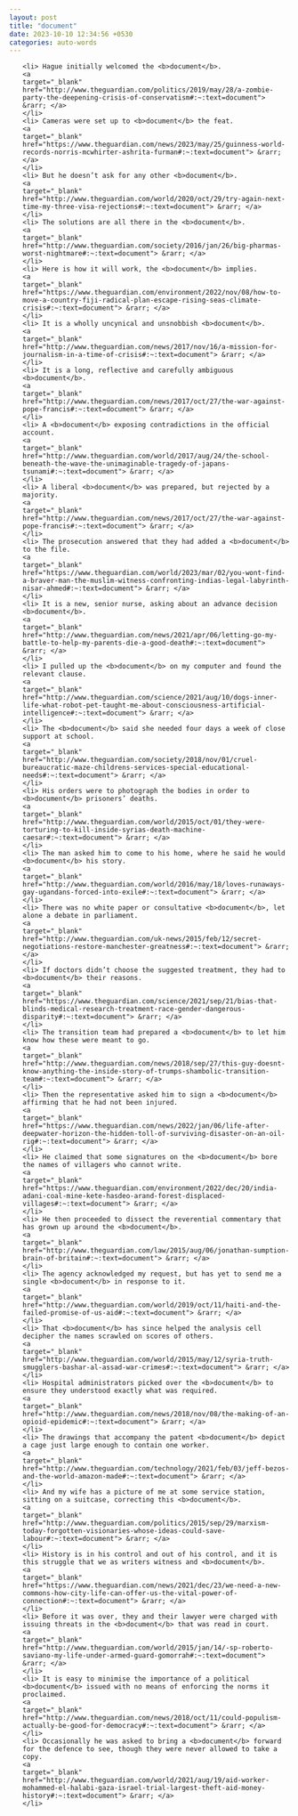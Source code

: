 ```yaml
---
layout: post
title: "document"
date: 2023-10-10 12:34:56 +0530
categories: auto-words
---
```

<ol>

    <li> Hague initially welcomed the <b>document</b>.
    <a 
    target="_blank" 
    href="http://www.theguardian.com/politics/2019/may/28/a-zombie-party-the-deepening-crisis-of-conservatism#:~:text=document"> &rarr; </a>
    </li>
    <li> Cameras were set up to <b>document</b> the feat.
    <a 
    target="_blank" 
    href="https://www.theguardian.com/news/2023/may/25/guinness-world-records-norris-mcwhirter-ashrita-furman#:~:text=document"> &rarr; </a>
    </li>
    <li> But he doesn’t ask for any other <b>document</b>.
    <a 
    target="_blank" 
    href="http://www.theguardian.com/world/2020/oct/29/try-again-next-time-my-three-visa-rejections#:~:text=document"> &rarr; </a>
    </li>
    <li> The solutions are all there in the <b>document</b>.
    <a 
    target="_blank" 
    href="http://www.theguardian.com/society/2016/jan/26/big-pharmas-worst-nightmare#:~:text=document"> &rarr; </a>
    </li>
    <li> Here is how it will work, the <b>document</b> implies.
    <a 
    target="_blank" 
    href="https://www.theguardian.com/environment/2022/nov/08/how-to-move-a-country-fiji-radical-plan-escape-rising-seas-climate-crisis#:~:text=document"> &rarr; </a>
    </li>
    <li> It is a wholly uncynical and unsnobbish <b>document</b>.
    <a 
    target="_blank" 
    href="http://www.theguardian.com/news/2017/nov/16/a-mission-for-journalism-in-a-time-of-crisis#:~:text=document"> &rarr; </a>
    </li>
    <li> It is a long, reflective and carefully ambiguous <b>document</b>.
    <a 
    target="_blank" 
    href="http://www.theguardian.com/news/2017/oct/27/the-war-against-pope-francis#:~:text=document"> &rarr; </a>
    </li>
    <li> A <b>document</b> exposing contradictions in the official account.
    <a 
    target="_blank" 
    href="http://www.theguardian.com/world/2017/aug/24/the-school-beneath-the-wave-the-unimaginable-tragedy-of-japans-tsunami#:~:text=document"> &rarr; </a>
    </li>
    <li> A liberal <b>document</b> was prepared, but rejected by a majority.
    <a 
    target="_blank" 
    href="http://www.theguardian.com/news/2017/oct/27/the-war-against-pope-francis#:~:text=document"> &rarr; </a>
    </li>
    <li> The prosecution answered that they had added a <b>document</b> to the file.
    <a 
    target="_blank" 
    href="https://www.theguardian.com/world/2023/mar/02/you-wont-find-a-braver-man-the-muslim-witness-confronting-indias-legal-labyrinth-nisar-ahmed#:~:text=document"> &rarr; </a>
    </li>
    <li> It is a new, senior nurse, asking about an advance decision <b>document</b>.
    <a 
    target="_blank" 
    href="http://www.theguardian.com/news/2021/apr/06/letting-go-my-battle-to-help-my-parents-die-a-good-death#:~:text=document"> &rarr; </a>
    </li>
    <li> I pulled up the <b>document</b> on my computer and found the relevant clause.
    <a 
    target="_blank" 
    href="http://www.theguardian.com/science/2021/aug/10/dogs-inner-life-what-robot-pet-taught-me-about-consciousness-artificial-intelligence#:~:text=document"> &rarr; </a>
    </li>
    <li> The <b>document</b> said she needed four days a week of close support at school.
    <a 
    target="_blank" 
    href="http://www.theguardian.com/society/2018/nov/01/cruel-bureaucratic-maze-childrens-services-special-educational-needs#:~:text=document"> &rarr; </a>
    </li>
    <li> His orders were to photograph the bodies in order to <b>document</b> prisoners’ deaths.
    <a 
    target="_blank" 
    href="http://www.theguardian.com/world/2015/oct/01/they-were-torturing-to-kill-inside-syrias-death-machine-caesar#:~:text=document"> &rarr; </a>
    </li>
    <li> The man asked him to come to his home, where he said he would <b>document</b> his story.
    <a 
    target="_blank" 
    href="http://www.theguardian.com/world/2016/may/18/loves-runaways-gay-ugandans-forced-into-exile#:~:text=document"> &rarr; </a>
    </li>
    <li> There was no white paper or consultative <b>document</b>, let alone a debate in parliament.
    <a 
    target="_blank" 
    href="http://www.theguardian.com/uk-news/2015/feb/12/secret-negotiations-restore-manchester-greatness#:~:text=document"> &rarr; </a>
    </li>
    <li> If doctors didn’t choose the suggested treatment, they had to <b>document</b> their reasons.
    <a 
    target="_blank" 
    href="https://www.theguardian.com/science/2021/sep/21/bias-that-blinds-medical-research-treatment-race-gender-dangerous-disparity#:~:text=document"> &rarr; </a>
    </li>
    <li> The transition team had prepared a <b>document</b> to let him know how these were meant to go.
    <a 
    target="_blank" 
    href="http://www.theguardian.com/news/2018/sep/27/this-guy-doesnt-know-anything-the-inside-story-of-trumps-shambolic-transition-team#:~:text=document"> &rarr; </a>
    </li>
    <li> Then the representative asked him to sign a <b>document</b> affirming that he had not been injured.
    <a 
    target="_blank" 
    href="https://www.theguardian.com/news/2022/jan/06/life-after-deepwater-horizon-the-hidden-toll-of-surviving-disaster-on-an-oil-rig#:~:text=document"> &rarr; </a>
    </li>
    <li> He claimed that some signatures on the <b>document</b> bore the names of villagers who cannot write.
    <a 
    target="_blank" 
    href="https://www.theguardian.com/environment/2022/dec/20/india-adani-coal-mine-kete-hasdeo-arand-forest-displaced-villages#:~:text=document"> &rarr; </a>
    </li>
    <li> He then proceeded to dissect the reverential commentary that has grown up around the <b>document</b>.
    <a 
    target="_blank" 
    href="http://www.theguardian.com/law/2015/aug/06/jonathan-sumption-brain-of-britain#:~:text=document"> &rarr; </a>
    </li>
    <li> The agency acknowledged my request, but has yet to send me a single <b>document</b> in response to it.
    <a 
    target="_blank" 
    href="http://www.theguardian.com/world/2019/oct/11/haiti-and-the-failed-promise-of-us-aid#:~:text=document"> &rarr; </a>
    </li>
    <li> That <b>document</b> has since helped the analysis cell decipher the names scrawled on scores of others.
    <a 
    target="_blank" 
    href="http://www.theguardian.com/world/2015/may/12/syria-truth-smugglers-bashar-al-assad-war-crimes#:~:text=document"> &rarr; </a>
    </li>
    <li> Hospital administrators picked over the <b>document</b> to ensure they understood exactly what was required.
    <a 
    target="_blank" 
    href="http://www.theguardian.com/news/2018/nov/08/the-making-of-an-opioid-epidemic#:~:text=document"> &rarr; </a>
    </li>
    <li> The drawings that accompany the patent <b>document</b> depict a cage just large enough to contain one worker.
    <a 
    target="_blank" 
    href="http://www.theguardian.com/technology/2021/feb/03/jeff-bezos-and-the-world-amazon-made#:~:text=document"> &rarr; </a>
    </li>
    <li> And my wife has a picture of me at some service station, sitting on a suitcase, correcting this <b>document</b>.
    <a 
    target="_blank" 
    href="http://www.theguardian.com/politics/2015/sep/29/marxism-today-forgotten-visionaries-whose-ideas-could-save-labour#:~:text=document"> &rarr; </a>
    </li>
    <li> History is in his control and out of his control, and it is this struggle that we as writers witness and <b>document</b>.
    <a 
    target="_blank" 
    href="https://www.theguardian.com/news/2021/dec/23/we-need-a-new-commons-how-city-life-can-offer-us-the-vital-power-of-connection#:~:text=document"> &rarr; </a>
    </li>
    <li> Before it was over, they and their lawyer were charged with issuing threats in the <b>document</b> that was read in court.
    <a 
    target="_blank" 
    href="http://www.theguardian.com/world/2015/jan/14/-sp-roberto-saviano-my-life-under-armed-guard-gomorrah#:~:text=document"> &rarr; </a>
    </li>
    <li> It is easy to minimise the importance of a political <b>document</b> issued with no means of enforcing the norms it proclaimed.
    <a 
    target="_blank" 
    href="http://www.theguardian.com/news/2018/oct/11/could-populism-actually-be-good-for-democracy#:~:text=document"> &rarr; </a>
    </li>
    <li> Occasionally he was asked to bring a <b>document</b> forward for the defence to see, though they were never allowed to take a copy.
    <a 
    target="_blank" 
    href="http://www.theguardian.com/world/2021/aug/19/aid-worker-mohammed-el-halabi-gaza-israel-trial-largest-theft-aid-money-history#:~:text=document"> &rarr; </a>
    </li>